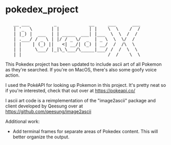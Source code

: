 # pokedex_project
<pre>
   __ ___         _            __     ___      ___
   | '_  \       | |           | |    \  \    /  /
   | |_) |  ___  | | _____  ___| |___  \  \  /  /
   | .___/ / _ \ | |/ / _ \/  _  | _ \  \  \/  /
   | |    | (_) ||   <| __/| (_) | __/  /  /\  \
   | |     \___/ |_|\_\___/\_____|___/ /  /  \  \
   |_|                                /__/    \__\
</pre>
This Pokedex project has been updated to include ascii art of all Pokemon as they're searched. If you're on MacOS, there's also some goofy voice action.

I used the PokéAPI for looking up Pokemon in this project. 
It's pretty neat so if you're interested, check that out over at https://pokeapi.co/

I ascii art code is a reimplementation of the "image2ascii" package and client developed by Qeesung over at https://github.com/qeesung/image2ascii

Additional work:
- Add terminal frames for separate areas of Pokedex content. This will better organize the output.

